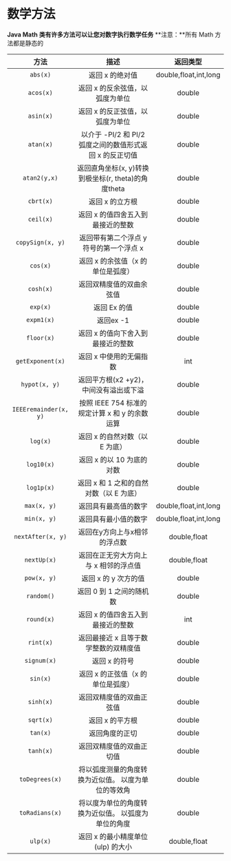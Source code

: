 # 数学方法
**Java Math 类有许多方法可以让您对数字执行数学任务**
**注意：**所有 Math 方法都是静态的

| 方法 | 描述 | 返回类型 |
| :---: | :---: | :---: |
| `abs(x)` | 返回 x 的绝对值 | double,float,int,long |
| `acos(x)` | 返回 x 的反余弦值，以弧度为单位 | double |
| `asin(x)` | 返回 x 的反正弦值，以弧度为单位 | double |
| `atan(x)` | 以介于 -PI/2 和 PI/2 弧度之间的数值形式返回 x 的反正切值 | double |
| `atan2(y,x)` | 返回直角坐标(x, y)转换到极坐标(r, theta)的角度theta | double |
| `cbrt(x)` | 返回 x 的立方根 | double |
| `ceil(x)` | 返回 x 的值四舍五入到最接近的整数 | double |
| `copySign(x, y)` | 返回带有第二个浮点 y 符号的第一个浮点 x | double |
| `cos(x)` | 返回 x 的余弦值（x 的单位是弧度） | double |
| `cosh(x)` | 返回双精度值的双曲余弦值 | double |
| `exp(x)` | 返回 Ex 的值  | double |
| `expm1(x)` | 返回ex -1 | double |
| `floor(x)` | 返回 x 的值向下舍入到最接近的整数 | double |
| `getExponent(x)` | 返回 x 中使用的无偏指数 | int |
| `hypot(x, y)`	| 返回平方根(x2 +y2)，中间没有溢出或下溢 | double |
| `IEEEremainder(x, y)` | 按照 IEEE 754 标准的规定计算 x 和 y 的余数运算 | double |
| `log(x)` | 返回 x 的自然对数（以 E 为底） | double |
| `log10(x)` | 返回 x 的以 10 为底的对数 | double |
| `log1p(x)` | 返回 x 和 1 之和的自然对数（以 E 为底） | double |
| `max(x, y)` | 返回具有最高值的数字 | double,float,int,long |
| `min(x, y)` | 返回具有最小值的数字 | double,float,int,long |
| `nextAfter(x, y)` | 返回在y方向上与x相邻的浮点数 | double,float |
| `nextUp(x)` | 返回在正无穷大方向上与 x 相邻的浮点值 | double,float |
| `pow(x, y)` | 返回 x 的 y 次方的值 | double |
| `random()` | 返回 0 到 1 之间的随机数 | double |
| `round(x)` | 返回 x 的值四舍五入到最接近的整数 | int |
| `rint(x)` | 返回最接近 x 且等于数学整数的双精度值 | double |
| `signum(x)` | 返回 x 的符号 | double |
| `sin(x)` | 返回 x 的正弦值（x 的单位是弧度） | double |
| `sinh(x)` | 返回双精度值的双曲正弦值 | double |
| `sqrt(x)` | 返回 x 的平方根 | double |
| `tan(x)` | 返回角度的正切 | double |
| `tanh(x)` | 返回双精度值的双曲正切值 | double |
| `toDegrees(x)` | 将以弧度测量的角度转换为近似值。 以度为单位的等效角 |	double |
| `toRadians(x)` | 将以度为单位的角度转换为近似值。 以弧度为单位的角度 |	double |
| `ulp(x)` | 返回 x 的最小精度单位 (ulp) 的大小 | double,float |
